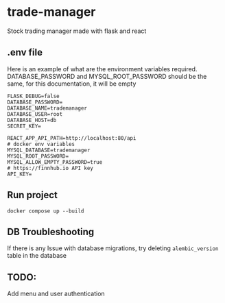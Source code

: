 # trade-manager
Stock trading manager made with flask and react

## .env file
Here is an example of what are the environment variables required.
DATABASE_PASSWORD and MYSQL_ROOT_PASSWORD should be the same, for this documentation, it will be empty
```
FLASK_DEBUG=false
DATABASE_PASSWORD=
DATABASE_NAME=trademanager
DATABASE_USER=root
DATABASE_HOST=db
SECRET_KEY=

REACT_APP_API_PATH=http://localhost:80/api
# docker env variables
MYSQL_DATABASE=trademanager
MYSQL_ROOT_PASSWORD=
MYSQL_ALLOW_EMPTY_PASSWORD=true
# https://finnhub.io API key
API_KEY=
```
## Run project

`docker compose up --build`

## DB Troubleshooting
If there is any Issue with database migrations, try deleting  `alembic_version` table in the database

## TODO:
Add menu and user authentication
